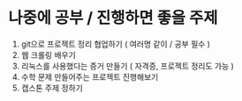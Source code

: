 # 나중에 공부 / 진행하면 좋을 주제

1. git으로 프로젝트 정리 협업하기 ( 여러명 같이 / 공부 필수 )
2. 웹 크롤링 배우기
3. 리눅스를 사용했다는 증거 만들기 ( 자격증, 프로젝트 정리도 가능 )
4. 수학 문제 만들어주는 프로젝트 진행해보기
5. 캡스톤 주제 정하기
